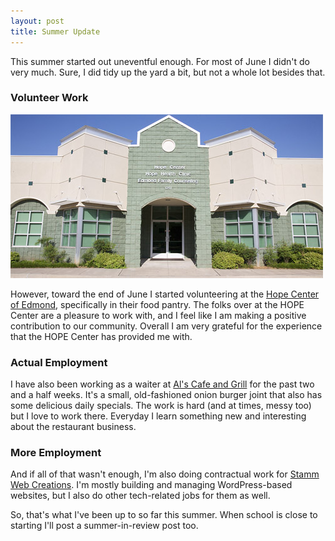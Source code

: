 ```yaml
---
layout: post
title: Summer Update
---
```


This summer started out uneventful enough. For most of June I didn't do
very much. Sure, I did tidy up the yard a bit, but not a whole lot besides that.

### Volunteer Work
![Image of the HOPE Center of Edmond](/images/2011/07/16/hopecenter.jpg)

However, toward the end of June I started volunteering at the [Hope Center of Edmond](http://www.hopecenterofedmond.com),
specifically in their food pantry. The folks over at the HOPE Center are a
pleasure to work with, and I feel like I am making a positive contribution
to our community. Overall I am very grateful for the experience
that the HOPE Center has provided me with. 

### Actual Employment

I have also been working as a waiter at [Al's Cafe and Grill](http://maps.google.com/maps/place?cid=3401404715024300847&q=Al's+Cafe+and+Grill,+Edmond,+OK&hl=en&ved=0CBAQ-gswAA&sa=X&ei=oOYfTuDOFZCUzATw942UBA&sig2=KN3QWgRGOPPQ1VY8mO0fEw) for the past two and a half
weeks. It's a small, old-fashioned onion burger joint that also has some delicious daily specials. 
The work is hard (and at times, messy too) but I love to work there. Everyday I learn something new
and interesting about the restaurant business.

### More Employment

And if all of that wasn't enough, I'm also doing contractual work for [Stamm Web Creations](http://www.stammwebcreations.com/).
I'm mostly building and managing WordPress-based websites, but I also do other tech-related jobs
for them as well. 

So, that's what I've been up to so far this summer. When school is close to starting I'll post a summer-in-review post too.

